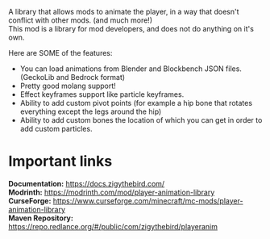 A library that allows mods to animate the player, in a way that doesn't conflict with other mods. (and much more!)  
This mod is a library for mod developers, and does not do anything on it's own.

Here are SOME of the features:
* You can load animations from Blender and Blockbench JSON files. (GeckoLib and Bedrock format)
* Pretty good molang support!
* Effect keyframes support like particle keyframes.
* Ability to add custom pivot points (for example a hip bone that rotates everything except the legs around the hip)
* Ability to add custom bones the location of which you can get in order to add custom particles.

# Important links
**Documentation:** https://docs.zigythebird.com/  
**Modrinth:** https://modrinth.com/mod/player-animation-library  
**CurseForge:** https://www.curseforge.com/minecraft/mc-mods/player-animation-library  
**Maven Repository:** https://repo.redlance.org/#/public/com/zigythebird/playeranim
